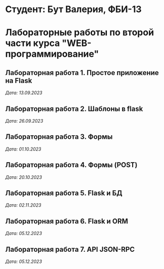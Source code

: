 # Студент: Бут Валерия, ФБИ-13

# Лабораторные работы по второй части курса "WEB-программирование"

## Лабораторная работа 1. Простое приложение на Flask

*Дата: 13.09.2023*

## Лабораторная работа 2. Шаблоны в flask

*Дата: 26.09.2023*

## Лабораторная работа 3. Формы
*Дата: 01.10.2023*

## Лабораторная работа 4. Формы (POST)

*Дата: 20.10.2023*

## Лабораторная работа 5. Flask и БД

*Дата: 02.11.2023*

## Лабораторная работа 6. Flask и ORM

*Дата: 05.12.2023*

## Лабораторная работа 7. API JSON-RPC

*Дата: 05.12.2023*